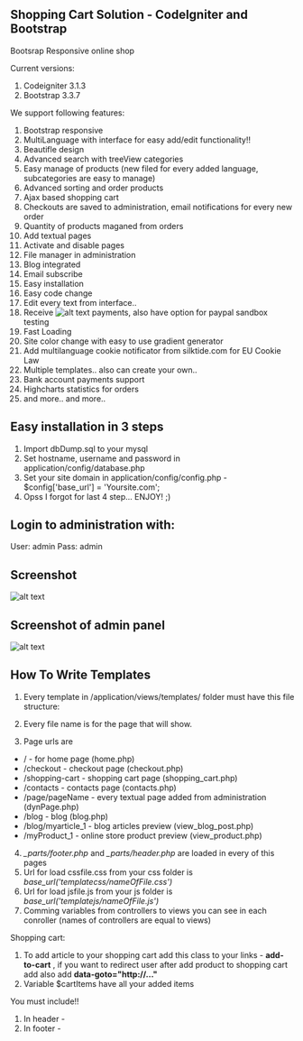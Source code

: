 ## Shopping Cart Solution - CodeIgniter and Bootstrap
Bootsrap Responsive online shop

Current versions:
1. Codeigniter 3.1.3
2. Bootstrap 3.3.7

We support following features:
1. Bootstrap responsive
2. MultiLanguage with interface for easy add/edit functionality!!
3. Beautifle design
4. Advanced search with treeView categories
5. Easy manage of products (new filed for every added language, subcategories are easy to manage)
6. Advanced sorting and order products
7. Ajax based shopping cart
8. Checkouts are saved to administration, email notifications for every new order
9. Quantity of products maganed from orders
10. Add textual pages
11. Activate and disable pages
12. File manager in administration
13. Blog integrated
14. Email subscribe
15. Easy installation
16. Easy code change
17. Edit every text from interface..
18. Receive ![alt text](https://raw.githubusercontent.com/kirilkirkov/Shopping-Cart-Solution---CodeIgniter/master/paypalLogo.png "Logo Title Text 1") payments, also have option for paypal sandbox testing
19. Fast Loading
20. Site color change with easy to use gradient generator
21. Add multilanguage cookie notificator from silktide.com for EU Cookie Law 
22. Multiple templates.. also can create your own.. 
23. Bank account payments support
24. Highcharts statistics for orders
25. and more.. and more.. 

## Easy installation in 3 steps
1. Import dbDump.sql to your mysql
2. Set hostname, username and password in application/config/database.php
3. Set your site domain in application/config/config.php - $config['base_url'] = 'Yoursite.com';
4. Opss I forgot for last 4 step... ENJOY! ;)

## Login to administration with:
User: admin
Pass: admin

## Screenshot
![alt text](https://github.com/kirilkirkov/Shopping-Cart-Solution---CodeIgniter/blob/master/templates.png "Logo Title Text 1")

## Screenshot of admin panel
![alt text](https://raw.githubusercontent.com/kirilkirkov/Shopping-Cart-Solution---CodeIgniter/master/admin_panel4.png "Logo Title Text 1")

## How To Write Templates
1. Every template in /application/views/templates/ folder must have this file structure:

2. Every file name is for the page that will show.
3. Page urls are
  * / - for home page (home.php)
  * /checkout - checkout page (checkout.php)
  * /shopping-cart - shopping cart page (shopping_cart.php)
  * /contacts - contacts page (contacts.php)
  * /page/pageName - every textual page added from administration (dynPage.php)
  * /blog - blog (blog.php)
  * /blog/myarticle_1 - blog articles preview (view_blog_post.php)
  * /myProduct_1 - online store product preview (view_product.php)
4. *_parts/footer.php* and *_parts/header.php* are loaded in every of this pages
5. Url for load cssfile.css from your css folder is *base_url('templatecss/nameOfFile.css')*
6. Url for load jsfile.js from your js folder is *base_url('templatejs/nameOfFile.js')*
7. Comming variables from controllers to views you can see in each conroller (names of controllers are equal to views)

Shopping cart:
1. To add article to your shopping cart add this class to your links - **add-to-cart** , if you want to redirect user after add product to shopping cart add also add **data-goto="http://..."**
2. Variable $cartItems have all your added items

You must include!!
1. In header - <script src="<?= base_url('loadlanguage/all.js') ?>"></script>
2. In footer - <script src="<?= base_url('assets/js/system.js') ?>"></script>